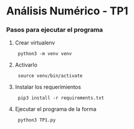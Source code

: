 # Análisis Numérico - TP1

### Pasos para ejecutar el programa

1. Crear virtualenv

        python3 -m venv venv

2. Activarlo

        source venv/bin/activate

3. Instalar los requerimientos

        pip3 install -r requirements.txt

4. Ejecutar el programa de la forma

        python3 TP1.py

